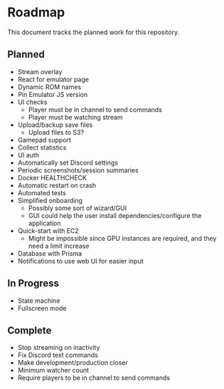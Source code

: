 # Roadmap

This document tracks the planned work for this repository.

## Planned

- Stream overlay
- React for emulator page
- Dynamic ROM names
- Pin Emulator JS version
- UI checks
  - Player must be in channel to send commands
  - Player must be watching stream
- Upload/backup save files
  - Upload files to S3?
- Gamepad support
- Collect statistics
- UI auth
- Automatically set Discord settings
- Periodic screenshots/session summaries
- Docker HEALTHCHECK
- Automatic restart on crash
- Automated tests
- Simplified onboarding
  - Possibly some sort of wizard/GUI
  - GUI could help the user install dependencies/configure the application
- Quick-start with EC2
  - Might be impossible since GPU instances are required, and they need a limit increase
- Database with Prisma
- Notifications to use web UI for easier input

## In Progress

- State machine
- Fullscreen mode

## Complete

- Stop streaming on inactivity
- Fix Discord text commands
- Make development/production closer
- Minimum watcher count
- Require players to be in channel to send commands
